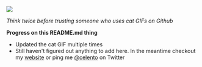 ![](https://media1.tenor.com/images/4d7dbf1e601a83d0e7499dca5edd7be4/tenor.gif?itemid=13168073)

*Think twice before trusting someone who uses cat GIFs on Github*

**Progress on this README.md thing**
- Updated the cat GIF multiple times
- Still haven't figured out anything to add here. In the meantime checkout my [website](https://celento.me) or ping me [@celento](https://www.twitter.com/celento) on Twitter
